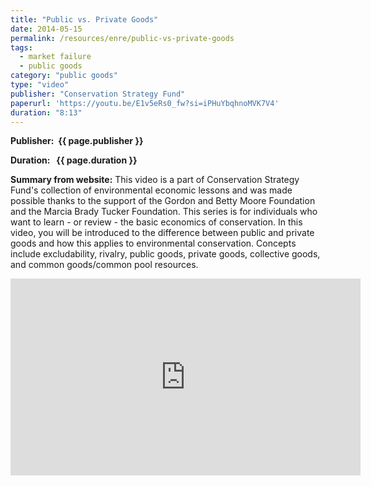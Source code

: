 ```yaml
---
title: "Public vs. Private Goods"
date: 2014-05-15
permalink: /resources/enre/public-vs-private-goods
tags:
  - market failure
  - public goods
category: "public goods"
type: "video"
publisher: "Conservation Strategy Fund"
paperurl: 'https://youtu.be/E1v5eRs0_fw?si=iPHuYbqhnoMVK7V4'
duration: "8:13"
---
```



**<span class="bold-podcast">Publisher: </span>&nbsp;<span class="text-podcast">{{ page.publisher }}</span>**

**<span class="bold-podcast">Duration: </span>&nbsp;<span class="text-podcast"> {{ page.duration }}</span>**

**<span class="bold-podcast">Summary from website:</span>**
This video is a part of Conservation Strategy Fund's collection of environmental economic lessons and was made possible thanks to the support of the Gordon and Betty Moore Foundation and the Marcia Brady Tucker Foundation.  This series is for individuals who want to learn - or review - the basic economics of conservation.  In this video, you will be introduced to the difference between public and private goods and how this applies to environmental conservation.  Concepts include excludability, rivalry, public goods, private goods, collective goods, and common goods/common pool resources.  

<div style="max-width:1024px">
  <div style="position:relative;height:0;padding-bottom:56.25%">
    <iframe width="560" height="315" src="https://www.youtube.com/embed/E1v5eRs0_fw?si=_uLF5oBMayPl6ozn" title="YouTube video player" frameborder="0" allow="accelerometer; autoplay; clipboard-write; encrypted-media; gyroscope; picture-in-picture; web-share" referrerpolicy="strict-origin-when-cross-origin" allowfullscreen></iframe>
  </div>
</div>


**<span class="small-podcast">Link:</span> &nbsp;<span class="links-podcast">[{{ page.paperurl }}]({{ page.paperurl }})</span>**